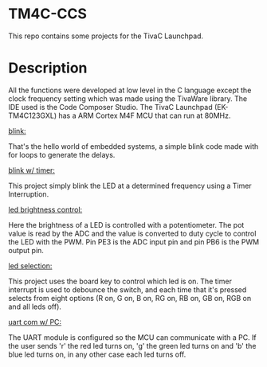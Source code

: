 # TM4C-CCS

This repo contains some projects for the TivaC Launchpad. 

# Description

All the functions were developed at low level in the C language except the clock frequency setting which was made using the TivaWare library. The IDE used is the Code Composer Studio. The TivaC Launchpad (EK-TM4C123GXL) has a ARM Cortex M4F MCU that can run at 80MHz. 

[blink:](https://github.com/gcastroid/TM4C-CCS/tree/main/blink) 

That's the hello world of embedded systems, a simple blink code made with for loops to generate the delays.

[blink w/ timer:](https://github.com/gcastroid/TM4C-CCS/tree/main/blinkTimer) 

This project simply blink the LED at a determined frequency using a Timer Interruption.

[led brightness control:](https://github.com/gcastroid/TM4C-CCS/tree/main/ledAdcPwm) 

Here the brightness of a LED is controlled with a potentiometer. The pot value is read by the ADC and the value is converted to duty cycle to control the LED with the PWM. Pin PE3 is the ADC input pin and pin PB6 is the PWM output pin.

[led selection:](https://github.com/gcastroid/TM4C-CCS/tree/main/ledKey) 

This project uses the board key to control which led is on. The timer interrupt is used to debounce the switch, and each time that it's pressed selects from eight options (R on, G on, B on, RG on, RB on, GB on, RGB on and all leds off).

[uart com w/ PC:](https://github.com/gcastroid/TM4C-CCS/tree/main/ledUart) 

The UART module is configured so the MCU can communicate with a PC. If the user sends 'r' the red led turns on, 'g' the green led turns on and 'b' the blue led turns on, in any other case each led turns off.
